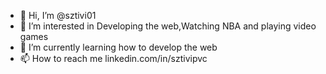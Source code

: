 - 👋 Hi, I’m @sztivi01
- 👀 I’m interested in Developing the web,Watching NBA and playing video games
- 🌱 I’m currently learning how to develop the web
- 📫 How to reach me linkedin.com/in/sztivipvc

<!---
sztivi01/sztivi01 is a ✨ special ✨ repository because its `README.md` (this file) appears on your GitHub profile.
You can click the Preview link to take a look at your changes.
--->
